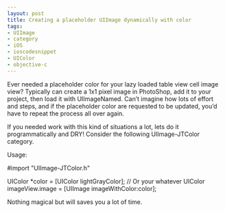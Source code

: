 ```yaml
---
layout: post
title: Creating a placeholder UIImage dynamically with color
tags:
- UIImage
- category
- iOS
- ioscodesnippet
- UIColor
- objective-c
---
```

Ever needed a placeholder color for your lazy loaded table view cell image view? Typically  can create a 1x1 pixel image in PhotoShop, add it to your project, then load it with UIImageNamed. Can’t imagine how lots of effort and steps, and if the placeholder color are requested to be updated, you’d have to repeat the process all over again.

If you needed work with this kind of situations a lot, lets do it programmatically and DRY! Consider the following UIImage-JTColor category.

  

Usage:

#import "UIImage-JTColor.h"

UIColor *color = [UIColor lightGrayColor];   // Or your whatever UIColor
imageView.image = [UIImage imageWithColor:color];


Nothing magical but will saves you a lot of time.
